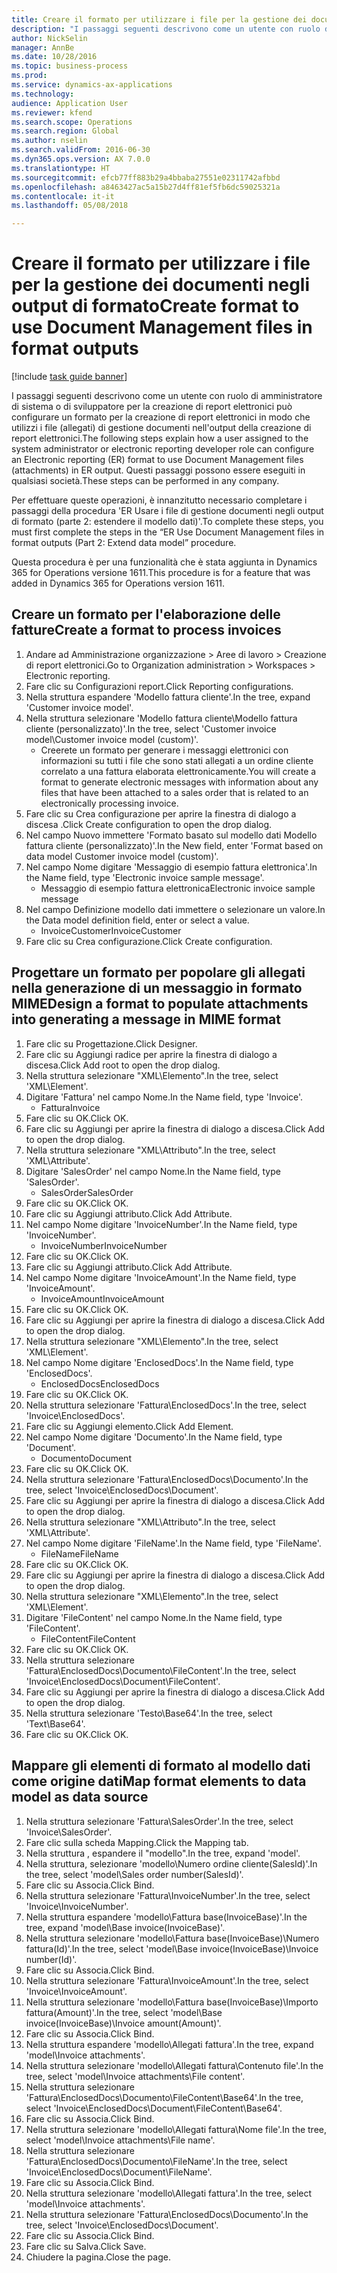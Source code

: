 ```yaml
--- 
title: Creare il formato per utilizzare i file per la gestione dei documenti negli output di formato
description: "I passaggi seguenti descrivono come un utente con ruolo di amministratore di sistema o di sviluppatore per la creazione di report elettronici può configurare un formato per la creazione di report elettronici in modo che utilizzi i file (allegati) di gestione documenti nell'output della creazione di report elettronici."
author: NickSelin
manager: AnnBe
ms.date: 10/28/2016
ms.topic: business-process
ms.prod: 
ms.service: dynamics-ax-applications
ms.technology: 
audience: Application User
ms.reviewer: kfend
ms.search.scope: Operations
ms.search.region: Global
ms.author: nselin
ms.search.validFrom: 2016-06-30
ms.dyn365.ops.version: AX 7.0.0
ms.translationtype: HT
ms.sourcegitcommit: efcb77ff883b29a4bbaba27551e02311742afbbd
ms.openlocfilehash: a8463427ac5a15b27d4ff81ef5fb6dc59025321a
ms.contentlocale: it-it
ms.lasthandoff: 05/08/2018

---
```

# <a name="create-format-to-use-document-management-files-in-format-outputs"></a><span data-ttu-id="cd195-103">Creare il formato per utilizzare i file per la gestione dei documenti negli output di formato</span><span class="sxs-lookup"><span data-stu-id="cd195-103">Create format to use Document Management files in format outputs</span></span>

[!include [task guide banner](../../includes/task-guide-banner.md)]

<span data-ttu-id="cd195-104">I passaggi seguenti descrivono come un utente con ruolo di amministratore di sistema o di sviluppatore per la creazione di report elettronici può configurare un formato per la creazione di report elettronici in modo che utilizzi i file (allegati) di gestione documenti nell'output della creazione di report elettronici.</span><span class="sxs-lookup"><span data-stu-id="cd195-104">The following steps explain how a user assigned to the system administrator or electronic reporting developer role can configure an Electronic reporting (ER) format to use Document Management files (attachments) in ER output.</span></span> <span data-ttu-id="cd195-105">Questi passaggi possono essere eseguiti in qualsiasi società.</span><span class="sxs-lookup"><span data-stu-id="cd195-105">These steps can be performed in any company.</span></span>

<span data-ttu-id="cd195-106">Per effettuare queste operazioni, è innanzitutto necessario completare i passaggi della procedura 'ER Usare i file di gestione documenti negli output di formato (parte 2: estendere il modello dati)'.</span><span class="sxs-lookup"><span data-stu-id="cd195-106">To complete these steps, you must first complete the steps in the “ER Use Document Management files in format outputs (Part 2: Extend data model” procedure.</span></span>

<span data-ttu-id="cd195-107">Questa procedura è per una funzionalità che è stata aggiunta in Dynamics 365 for Operations versione 1611.</span><span class="sxs-lookup"><span data-stu-id="cd195-107">This procedure is for a feature that was added in Dynamics 365 for Operations version 1611.</span></span>


## <a name="create-a-format-to-process-invoices"></a><span data-ttu-id="cd195-108">Creare un formato per l'elaborazione delle fatture</span><span class="sxs-lookup"><span data-stu-id="cd195-108">Create a format to process invoices</span></span>
1. <span data-ttu-id="cd195-109">Andare ad Amministrazione organizzazione > Aree di lavoro > Creazione di report elettronici.</span><span class="sxs-lookup"><span data-stu-id="cd195-109">Go to Organization administration > Workspaces > Electronic reporting.</span></span>
2. <span data-ttu-id="cd195-110">Fare clic su Configurazioni report.</span><span class="sxs-lookup"><span data-stu-id="cd195-110">Click Reporting configurations.</span></span>
3. <span data-ttu-id="cd195-111">Nella struttura espandere 'Modello fattura cliente'.</span><span class="sxs-lookup"><span data-stu-id="cd195-111">In the tree, expand 'Customer invoice model'.</span></span>
4. <span data-ttu-id="cd195-112">Nella struttura selezionare 'Modello fattura cliente\Modello fattura cliente (personalizzato)'.</span><span class="sxs-lookup"><span data-stu-id="cd195-112">In the tree, select 'Customer invoice model\Customer invoice model (custom)'.</span></span>
    * <span data-ttu-id="cd195-113">Creerete un formato per generare i messaggi elettronici con informazioni su tutti i file che sono stati allegati a un ordine cliente correlato a una fattura elaborata elettronicamente.</span><span class="sxs-lookup"><span data-stu-id="cd195-113">You will create a format to generate electronic messages with information about any files that have been attached to a sales order that is related to an electronically processing invoice.</span></span>  
5. <span data-ttu-id="cd195-114">Fare clic su Crea configurazione per aprire la finestra di dialogo a discesa .</span><span class="sxs-lookup"><span data-stu-id="cd195-114">Click Create configuration to open the drop dialog.</span></span>
6. <span data-ttu-id="cd195-115">Nel campo Nuovo immettere 'Formato basato sul modello dati Modello fattura cliente (personalizzato)'.</span><span class="sxs-lookup"><span data-stu-id="cd195-115">In the New field, enter 'Format based on data model Customer invoice model (custom)'.</span></span>
7. <span data-ttu-id="cd195-116">Nel campo Nome digitare 'Messaggio di esempio fattura elettronica'.</span><span class="sxs-lookup"><span data-stu-id="cd195-116">In the Name field, type 'Electronic invoice sample message'.</span></span>
    * <span data-ttu-id="cd195-117">Messaggio di esempio fattura elettronica</span><span class="sxs-lookup"><span data-stu-id="cd195-117">Electronic invoice sample message</span></span>  
8. <span data-ttu-id="cd195-118">Nel campo Definizione modello dati immettere o selezionare un valore.</span><span class="sxs-lookup"><span data-stu-id="cd195-118">In the Data model definition field, enter or select a value.</span></span>
    * <span data-ttu-id="cd195-119">InvoiceCustomer</span><span class="sxs-lookup"><span data-stu-id="cd195-119">InvoiceCustomer</span></span>  
9. <span data-ttu-id="cd195-120">Fare clic su Crea configurazione.</span><span class="sxs-lookup"><span data-stu-id="cd195-120">Click Create configuration.</span></span>

## <a name="design-a-format-to-populate-attachments-into-generating-a-message-in-mime-format"></a><span data-ttu-id="cd195-121">Progettare un formato per popolare gli allegati nella generazione di un messaggio in formato MIME</span><span class="sxs-lookup"><span data-stu-id="cd195-121">Design a format to populate attachments into generating a message in MIME format</span></span>
1. <span data-ttu-id="cd195-122">Fare clic su Progettazione.</span><span class="sxs-lookup"><span data-stu-id="cd195-122">Click Designer.</span></span>
2. <span data-ttu-id="cd195-123">Fare clic su Aggiungi radice per aprire la finestra di dialogo a discesa.</span><span class="sxs-lookup"><span data-stu-id="cd195-123">Click Add root to open the drop dialog.</span></span>
3. <span data-ttu-id="cd195-124">Nella struttura selezionare "XML\Elemento".</span><span class="sxs-lookup"><span data-stu-id="cd195-124">In the tree, select 'XML\Element'.</span></span>
4. <span data-ttu-id="cd195-125">Digitare 'Fattura' nel campo Nome.</span><span class="sxs-lookup"><span data-stu-id="cd195-125">In the Name field, type 'Invoice'.</span></span>
    * <span data-ttu-id="cd195-126">Fattura</span><span class="sxs-lookup"><span data-stu-id="cd195-126">Invoice</span></span>  
5. <span data-ttu-id="cd195-127">Fare clic su OK.</span><span class="sxs-lookup"><span data-stu-id="cd195-127">Click OK.</span></span>
6. <span data-ttu-id="cd195-128">Fare clic su Aggiungi per aprire la finestra di dialogo a discesa.</span><span class="sxs-lookup"><span data-stu-id="cd195-128">Click Add to open the drop dialog.</span></span>
7. <span data-ttu-id="cd195-129">Nella struttura selezionare "XML\Attributo".</span><span class="sxs-lookup"><span data-stu-id="cd195-129">In the tree, select 'XML\Attribute'.</span></span>
8. <span data-ttu-id="cd195-130">Digitare 'SalesOrder' nel campo Nome.</span><span class="sxs-lookup"><span data-stu-id="cd195-130">In the Name field, type 'SalesOrder'.</span></span>
    * <span data-ttu-id="cd195-131">SalesOrder</span><span class="sxs-lookup"><span data-stu-id="cd195-131">SalesOrder</span></span>  
9. <span data-ttu-id="cd195-132">Fare clic su OK.</span><span class="sxs-lookup"><span data-stu-id="cd195-132">Click OK.</span></span>
10. <span data-ttu-id="cd195-133">Fare clic su Aggiungi attributo.</span><span class="sxs-lookup"><span data-stu-id="cd195-133">Click Add Attribute.</span></span>
11. <span data-ttu-id="cd195-134">Nel campo Nome digitare 'InvoiceNumber'.</span><span class="sxs-lookup"><span data-stu-id="cd195-134">In the Name field, type 'InvoiceNumber'.</span></span>
    * <span data-ttu-id="cd195-135">InvoiceNumber</span><span class="sxs-lookup"><span data-stu-id="cd195-135">InvoiceNumber</span></span>  
12. <span data-ttu-id="cd195-136">Fare clic su OK.</span><span class="sxs-lookup"><span data-stu-id="cd195-136">Click OK.</span></span>
13. <span data-ttu-id="cd195-137">Fare clic su Aggiungi attributo.</span><span class="sxs-lookup"><span data-stu-id="cd195-137">Click Add Attribute.</span></span>
14. <span data-ttu-id="cd195-138">Nel campo Nome digitare 'InvoiceAmount'.</span><span class="sxs-lookup"><span data-stu-id="cd195-138">In the Name field, type 'InvoiceAmount'.</span></span>
    * <span data-ttu-id="cd195-139">InvoiceAmount</span><span class="sxs-lookup"><span data-stu-id="cd195-139">InvoiceAmount</span></span>  
15. <span data-ttu-id="cd195-140">Fare clic su OK.</span><span class="sxs-lookup"><span data-stu-id="cd195-140">Click OK.</span></span>
16. <span data-ttu-id="cd195-141">Fare clic su Aggiungi per aprire la finestra di dialogo a discesa.</span><span class="sxs-lookup"><span data-stu-id="cd195-141">Click Add to open the drop dialog.</span></span>
17. <span data-ttu-id="cd195-142">Nella struttura selezionare "XML\Elemento".</span><span class="sxs-lookup"><span data-stu-id="cd195-142">In the tree, select 'XML\Element'.</span></span>
18. <span data-ttu-id="cd195-143">Nel campo Nome digitare 'EnclosedDocs'.</span><span class="sxs-lookup"><span data-stu-id="cd195-143">In the Name field, type 'EnclosedDocs'.</span></span>
    * <span data-ttu-id="cd195-144">EnclosedDocs</span><span class="sxs-lookup"><span data-stu-id="cd195-144">EnclosedDocs</span></span>  
19. <span data-ttu-id="cd195-145">Fare clic su OK.</span><span class="sxs-lookup"><span data-stu-id="cd195-145">Click OK.</span></span>
20. <span data-ttu-id="cd195-146">Nella struttura selezionare 'Fattura\EnclosedDocs'.</span><span class="sxs-lookup"><span data-stu-id="cd195-146">In the tree, select 'Invoice\EnclosedDocs'.</span></span>
21. <span data-ttu-id="cd195-147">Fare clic su Aggiungi elemento.</span><span class="sxs-lookup"><span data-stu-id="cd195-147">Click Add Element.</span></span>
22. <span data-ttu-id="cd195-148">Nel campo Nome digitare 'Documento'.</span><span class="sxs-lookup"><span data-stu-id="cd195-148">In the Name field, type 'Document'.</span></span>
    * <span data-ttu-id="cd195-149">Documento</span><span class="sxs-lookup"><span data-stu-id="cd195-149">Document</span></span>  
23. <span data-ttu-id="cd195-150">Fare clic su OK.</span><span class="sxs-lookup"><span data-stu-id="cd195-150">Click OK.</span></span>
24. <span data-ttu-id="cd195-151">Nella struttura selezionare 'Fattura\EnclosedDocs\Documento'.</span><span class="sxs-lookup"><span data-stu-id="cd195-151">In the tree, select 'Invoice\EnclosedDocs\Document'.</span></span>
25. <span data-ttu-id="cd195-152">Fare clic su Aggiungi per aprire la finestra di dialogo a discesa.</span><span class="sxs-lookup"><span data-stu-id="cd195-152">Click Add to open the drop dialog.</span></span>
26. <span data-ttu-id="cd195-153">Nella struttura selezionare "XML\Attributo".</span><span class="sxs-lookup"><span data-stu-id="cd195-153">In the tree, select 'XML\Attribute'.</span></span>
27. <span data-ttu-id="cd195-154">Nel campo Nome digitare 'FileName'.</span><span class="sxs-lookup"><span data-stu-id="cd195-154">In the Name field, type 'FileName'.</span></span>
    * <span data-ttu-id="cd195-155">FileName</span><span class="sxs-lookup"><span data-stu-id="cd195-155">FileName</span></span>  
28. <span data-ttu-id="cd195-156">Fare clic su OK.</span><span class="sxs-lookup"><span data-stu-id="cd195-156">Click OK.</span></span>
29. <span data-ttu-id="cd195-157">Fare clic su Aggiungi per aprire la finestra di dialogo a discesa.</span><span class="sxs-lookup"><span data-stu-id="cd195-157">Click Add to open the drop dialog.</span></span>
30. <span data-ttu-id="cd195-158">Nella struttura selezionare "XML\Elemento".</span><span class="sxs-lookup"><span data-stu-id="cd195-158">In the tree, select 'XML\Element'.</span></span>
31. <span data-ttu-id="cd195-159">Digitare 'FileContent' nel campo Nome.</span><span class="sxs-lookup"><span data-stu-id="cd195-159">In the Name field, type 'FileContent'.</span></span>
    * <span data-ttu-id="cd195-160">FileContent</span><span class="sxs-lookup"><span data-stu-id="cd195-160">FileContent</span></span>  
32. <span data-ttu-id="cd195-161">Fare clic su OK.</span><span class="sxs-lookup"><span data-stu-id="cd195-161">Click OK.</span></span>
33. <span data-ttu-id="cd195-162">Nella struttura selezionare 'Fattura\EnclosedDocs\Documento\FileContent'.</span><span class="sxs-lookup"><span data-stu-id="cd195-162">In the tree, select 'Invoice\EnclosedDocs\Document\FileContent'.</span></span>
34. <span data-ttu-id="cd195-163">Fare clic su Aggiungi per aprire la finestra di dialogo a discesa.</span><span class="sxs-lookup"><span data-stu-id="cd195-163">Click Add to open the drop dialog.</span></span>
35. <span data-ttu-id="cd195-164">Nella struttura selezionare  'Testo\Base64'.</span><span class="sxs-lookup"><span data-stu-id="cd195-164">In the tree, select 'Text\Base64'.</span></span>
36. <span data-ttu-id="cd195-165">Fare clic su OK.</span><span class="sxs-lookup"><span data-stu-id="cd195-165">Click OK.</span></span>

## <a name="map-format-elements-to-data-model-as-data-source"></a><span data-ttu-id="cd195-166">Mappare gli elementi di formato al modello dati come origine dati</span><span class="sxs-lookup"><span data-stu-id="cd195-166">Map format elements to data model as data source</span></span>
1. <span data-ttu-id="cd195-167">Nella struttura selezionare 'Fattura\SalesOrder'.</span><span class="sxs-lookup"><span data-stu-id="cd195-167">In the tree, select 'Invoice\SalesOrder'.</span></span>
2. <span data-ttu-id="cd195-168">Fare clic sulla scheda Mapping.</span><span class="sxs-lookup"><span data-stu-id="cd195-168">Click the Mapping tab.</span></span>
3. <span data-ttu-id="cd195-169">Nella struttura , espandere il "modello".</span><span class="sxs-lookup"><span data-stu-id="cd195-169">In the tree, expand 'model'.</span></span>
4. <span data-ttu-id="cd195-170">Nella struttura, selezionare 'modello\Numero ordine cliente(SalesId)'.</span><span class="sxs-lookup"><span data-stu-id="cd195-170">In the tree, select 'model\Sales order number(SalesId)'.</span></span>
5. <span data-ttu-id="cd195-171">Fare clic su Associa.</span><span class="sxs-lookup"><span data-stu-id="cd195-171">Click Bind.</span></span>
6. <span data-ttu-id="cd195-172">Nella struttura selezionare 'Fattura\InvoiceNumber'.</span><span class="sxs-lookup"><span data-stu-id="cd195-172">In the tree, select 'Invoice\InvoiceNumber'.</span></span>
7. <span data-ttu-id="cd195-173">Nella struttura espandere 'modello\Fattura base(InvoiceBase)'.</span><span class="sxs-lookup"><span data-stu-id="cd195-173">In the tree, expand 'model\Base invoice(InvoiceBase)'.</span></span>
8. <span data-ttu-id="cd195-174">Nella struttura selezionare 'modello\Fattura base(InvoiceBase)\Numero fattura(Id)'.</span><span class="sxs-lookup"><span data-stu-id="cd195-174">In the tree, select 'model\Base invoice(InvoiceBase)\Invoice number(Id)'.</span></span>
9. <span data-ttu-id="cd195-175">Fare clic su Associa.</span><span class="sxs-lookup"><span data-stu-id="cd195-175">Click Bind.</span></span>
10. <span data-ttu-id="cd195-176">Nella struttura selezionare 'Fattura\InvoiceAmount'.</span><span class="sxs-lookup"><span data-stu-id="cd195-176">In the tree, select 'Invoice\InvoiceAmount'.</span></span>
11. <span data-ttu-id="cd195-177">Nella struttura selezionare 'modello\Fattura base(InvoiceBase)\Importo fattura(Amount)'.</span><span class="sxs-lookup"><span data-stu-id="cd195-177">In the tree, select 'model\Base invoice(InvoiceBase)\Invoice amount(Amount)'.</span></span>
12. <span data-ttu-id="cd195-178">Fare clic su Associa.</span><span class="sxs-lookup"><span data-stu-id="cd195-178">Click Bind.</span></span>
13. <span data-ttu-id="cd195-179">Nella struttura espandere 'modello\Allegati fattura'.</span><span class="sxs-lookup"><span data-stu-id="cd195-179">In the tree, expand 'model\Invoice attachments'.</span></span>
14. <span data-ttu-id="cd195-180">Nella struttura selezionare 'modello\Allegati fattura\Contenuto file'.</span><span class="sxs-lookup"><span data-stu-id="cd195-180">In the tree, select 'model\Invoice attachments\File content'.</span></span>
15. <span data-ttu-id="cd195-181">Nella struttura selezionare 'Fattura\EnclosedDocs\Documento\FileContent\Base64'.</span><span class="sxs-lookup"><span data-stu-id="cd195-181">In the tree, select 'Invoice\EnclosedDocs\Document\FileContent\Base64'.</span></span>
16. <span data-ttu-id="cd195-182">Fare clic su Associa.</span><span class="sxs-lookup"><span data-stu-id="cd195-182">Click Bind.</span></span>
17. <span data-ttu-id="cd195-183">Nella struttura selezionare 'modello\Allegati fattura\Nome file'.</span><span class="sxs-lookup"><span data-stu-id="cd195-183">In the tree, select 'model\Invoice attachments\File name'.</span></span>
18. <span data-ttu-id="cd195-184">Nella struttura selezionare 'Fattura\EnclosedDocs\Documento\FileName'.</span><span class="sxs-lookup"><span data-stu-id="cd195-184">In the tree, select 'Invoice\EnclosedDocs\Document\FileName'.</span></span>
19. <span data-ttu-id="cd195-185">Fare clic su Associa.</span><span class="sxs-lookup"><span data-stu-id="cd195-185">Click Bind.</span></span>
20. <span data-ttu-id="cd195-186">Nella struttura selezionare 'modello\Allegati fattura'.</span><span class="sxs-lookup"><span data-stu-id="cd195-186">In the tree, select 'model\Invoice attachments'.</span></span>
21. <span data-ttu-id="cd195-187">Nella struttura selezionare 'Fattura\EnclosedDocs\Documento'.</span><span class="sxs-lookup"><span data-stu-id="cd195-187">In the tree, select 'Invoice\EnclosedDocs\Document'.</span></span>
22. <span data-ttu-id="cd195-188">Fare clic su Associa.</span><span class="sxs-lookup"><span data-stu-id="cd195-188">Click Bind.</span></span>
23. <span data-ttu-id="cd195-189">Fare clic su Salva.</span><span class="sxs-lookup"><span data-stu-id="cd195-189">Click Save.</span></span>
24. <span data-ttu-id="cd195-190">Chiudere la pagina.</span><span class="sxs-lookup"><span data-stu-id="cd195-190">Close the page.</span></span>


